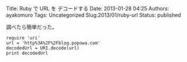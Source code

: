 Title: Ruby で URL を デコードする
Date: 2013-01-28 04:25
Authors: ayakomuro
Tags:  Uncategorized
Slug:2013/01/ruby-url
Status: published

調べたら簡単だった。


    require 'uri'
    url = 'http%3A%2F%2Fblog.popowa.com'
    decodedUrl = URI.decode(url)
    print decodedUrl
